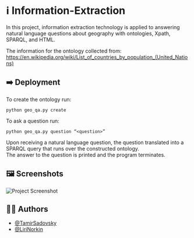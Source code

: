 
# :information_source: Information-Extraction 

In this project, information extraction technology is applied to answering natural language questions about geography with ontologies, Xpath, SPARQL, and HTML.


The information for the ontology collected from:
https://en.wikipedia.org/wiki/List_of_countries_by_population_(United_Nations)
## :arrow_right: Deployment

To create the ontology run:

```python geo_qa.py create```
  
To ask a question run:

```python geo_qa.py question “<question>”```
  
Upon receiving a natural language question, the question translated into a SPARQL query that runs over the constructed ontology.  
The answer to the question is printed and the program terminates.


## :framed_picture:	Screenshots

![Project Screenshot](file:///D:/Downloads/Infromation_extraction_sc1.jpg?raw=true "Optional Title")


## :man_technologist:	Authors

- [@TamirSadovsky](https://github.com/TamirSadovsky)
- [@LiriNorkin](https://github.com/LiriNorkin)
